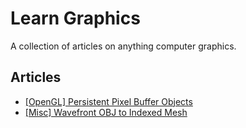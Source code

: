 # Learn Graphics
A collection of articles on anything computer graphics.

## Articles
- [[OpenGL] Persistent Pixel Buffer Objects](Articles/Persistent%20Pixel%20Buffer%20Objects.md)
- [[Misc] Wavefront OBJ to Indexed Mesh](Articles/Wavefront%20OBJ%20to%20Indexed%20Mesh.md)
